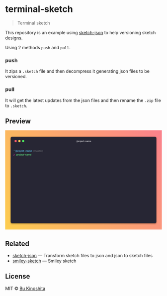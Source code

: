 # terminal-sketch

> Terminal sketch


This repository is an example using [sketch-json](https://github.com/bukinoshita/sketch-json) to help versioning sketch designs.

Using 2 methods `push` and `pull`.

### push

It zips a `.sketch` file and then decompress it generating json files to be versioned.

### pull

It will get the latest updates from the json files and then rename the `.zip` file to `.sketch`.


## Preview

<img src="https://github.com/bukinoshita/terminal-sketch/blob/master/sketch/previews/preview.png" width="828"/>


## Related

- [sketch-json](https://github.com/bukinoshita/sketch-json) — Transform sketch files to json and json to sketch files
- [smiley-sketch](https://github.com/bukinoshita/smiley-sketch) — Smiley sketch

## License

MIT © [Bu Kinoshita](https://bukinoshita.io)
